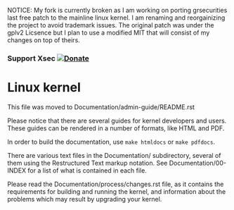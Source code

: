 NOTICE: My fork is currently broken as I am working on porting grsecurities last
free patch to the mainline linux kernel. I am renaming and reorgainizing the
project to avoid trademark issues. The original patch was under the gplv2 Licsence
but I plan to use a modified MIT that will consist of my changes on top of theirs.

### Support Xsec [![Donate](https://img.shields.io/badge/Donate-PayPal-green.svg)](https://www.paypal.com/cgi-bin/webscr?cmd=_donations&business=NFPU6CRVSAES2&lc=US&item_name=xsec&currency_code=USD&bn=PP%2dDonationsBF%3abtn_donate_SM%2egif%3aNonHosted)

Linux kernel
============

This file was moved to Documentation/admin-guide/README.rst

Please notice that there are several guides for kernel developers and users.
These guides can be rendered in a number of formats, like HTML and PDF.

In order to build the documentation, use ``make htmldocs`` or
``make pdfdocs``.

There are various text files in the Documentation/ subdirectory,
several of them using the Restructured Text markup notation.
See Documentation/00-INDEX for a list of what is contained in each file.

Please read the Documentation/process/changes.rst file, as it contains the
requirements for building and running the kernel, and information about
the problems which may result by upgrading your kernel.
